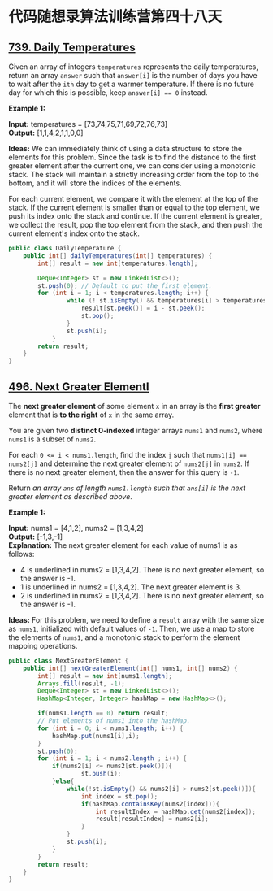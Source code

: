 # 代码随想录算法训练营第四十八天
## [739. Daily Temperatures](https://leetcode.com/problems/daily-temperatures/description/)

Given an array of integers `temperatures` represents the daily temperatures, return an array `answer` such that `answer[i]` is the number of days you have to wait after the `ith` day to get a warmer temperature. If there 
is no future day for which this is possible, keep `answer[i] == 0` instead.

**Example 1:**

**Input:** temperatures = [73,74,75,71,69,72,76,73] <br>
**Output:** [1,1,4,2,1,1,0,0]

**Ideas:**
We can immediately think of using a data structure to store the elements for this problem. Since the task is to find the distance to the first greater element after the current one, we can consider using a monotonic 
stack. The stack will maintain a strictly increasing order from the top to the bottom, and it will store the indices of the elements.

For each current element, we compare it with the element at the top of the stack. If the current element is smaller than or equal to the top element, we push its index onto the stack and continue. If the current 
element is greater, we collect the result, pop the top element from the stack, and then push the current element's index onto the stack.

```Java
public class DailyTemperature {
    public int[] dailyTemperatures(int[] temperatures) {
        int[] result = new int[temperatures.length];

        Deque<Integer> st = new LinkedList<>();
        st.push(0); // Default to put the first element.
        for (int i = 1; i < temperatures.length; i++) {
                while (! st.isEmpty() && temperatures[i] > temperatures[st.peek()]) {
                    result[st.peek()] = i - st.peek();
                    st.pop();
                }
                st.push(i);
            }
        return result;
    }
}
```

## [496. Next Greater ElementI](https://leetcode.com/problems/next-greater-element-i/)

The **next greater element** of some element `x` in an array is the **first greater** element that is **to the right** of `x` in the same array.

You are given two **distinct 0-indexed** integer arrays `nums1` and `nums2`, where `nums1` is a subset of `nums2`.

For each `0 <= i < nums1.length`, find the index `j` such that `nums1[i] == nums2[j]` and determine the next greater element of `nums2[j]` in `nums2`. If there is no next greater element, then the answer for this 
query is `-1`.

Return *an array `ans` of length `nums1.length` such that `ans[i]` is the next greater element as described above*.

**Example 1:**

**Input:** nums1 = [4,1,2], nums2 = [1,3,4,2] <br>
**Output:** [-1,3,-1] <br>
**Explanation:** The next greater element for each value of nums1 is as follows: <br>
- 4 is underlined in nums2 = [1,3,4,2]. There is no next greater element, so the answer is -1. <br>
- 1 is underlined in nums2 = [1,3,4,2]. The next greater element is 3. <br>
- 2 is underlined in nums2 = [1,3,4,2]. There is no next greater element, so the answer is -1. <br>

**Ideas:**
For this problem, we need to define a `result` array with the same size as `nums1`, initialized with default values of `-1`. Then, we use a map to store the elements of `nums1`, and a monotonic stack to perform the 
element mapping operations.

```Java
public class NextGreaterElement {
    public int[] nextGreaterElement(int[] nums1, int[] nums2) {
        int[] result = new int[nums1.length];
        Arrays.fill(result, -1);
        Deque<Integer> st = new LinkedList<>();
        HashMap<Integer, Integer> hashMap = new HashMap<>();

        if(nums1.length == 0) return result;
        // Put elements of nums1 into the hashMap.
        for (int i = 0; i < nums1.length; i++) {
            hashMap.put(nums1[i],i);
        }
        st.push(0);
        for (int i = 1; i < nums2.length ; i++) {
            if(nums2[i] <= nums2[st.peek()]){
                    st.push(i);
            }else{
                while(!st.isEmpty() && nums2[i] > nums2[st.peek()]){
                    int index = st.pop();
                    if(hashMap.containsKey(nums2[index])){
                        int resultIndex = hashMap.get(nums2[index]);
                        result[resultIndex] = nums2[i];
                    }
                }
                st.push(i);
            }
        }
        return result;
    }
}
```























